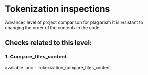 # Tokenization inspections

Advanced level of project comparison for plagiarism
It is resistant to changing the order of the contents in the code

## Checks related to this level:

### 1. Compare_files_content
available func - Tokenization_compare_files_content
